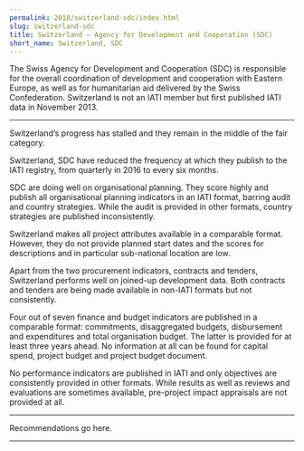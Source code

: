 ```yaml
---
permalink: 2018/switzerland-sdc/index.html
slug: switzerland-sdc
title: Switzerland – Agency for Development and Cooperation (SDC)
short_name: Switzerland, SDC
---
```


The Swiss Agency for Development and Cooperation (SDC) is responsible for the overall coordination of development and cooperation with Eastern Europe, as well as for humanitarian aid delivered by the Swiss Confederation. Switzerland is not an IATI member but first published IATI data in November 2013. 

---

Switzerland’s progress has stalled and they remain in the middle of the fair category. 

Switzerland, SDC have reduced the frequency at which they publish to the IATI registry, from quarterly in 2016 to every six months. 

SDC are doing well on organisational planning. They score highly and publish all organisational planning indicators in an IATI format, barring audit and country strategies. While the audit is provided in other formats, country strategies are published inconsistently. 

Switzerland makes all project attributes available in a comparable format. However, they do not provide planned start dates and the scores for descriptions and in particular sub-national location are low. 

Apart from the two procurement indicators, contracts and tenders, Switzerland performs well on joined-up development data. Both contracts and tenders are being made available in non-IATI formats but not consistently. 


Four out of seven finance and budget indicators are published in a comparable format: commitments, disaggregated budgets, disbursement and expenditures and total organisation budget. The latter is provided for at least three years ahead. No information at all can be found for capital spend, project budget and project budget document. 

No performance indicators are published in IATI and only objectives are consistently provided in other formats. While results as well as reviews and evaluations are sometimes available, pre-project impact appraisals are not provided at all. 

---

Recommendations go here.

---
